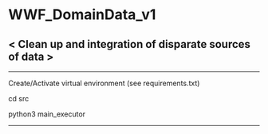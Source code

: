 # WWF_DomainData_v1

< Clean up and integration of disparate sources of data >
------


---
Create/Activate virtual environment (see requirements.txt)

cd src

python3 main_executor

---
